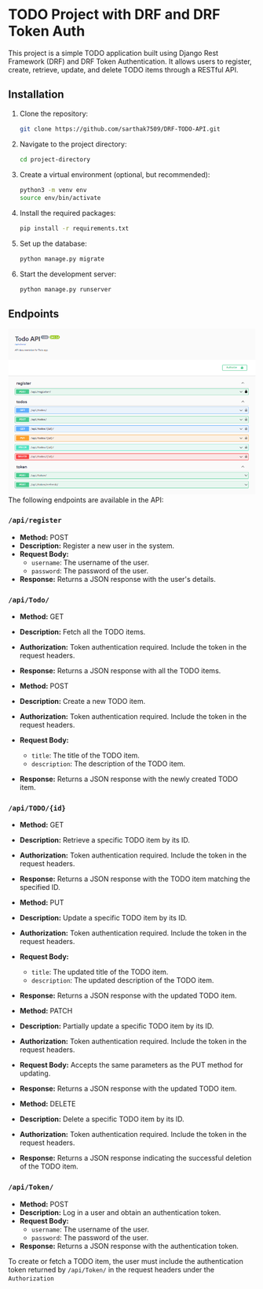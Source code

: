 # TODO Project with DRF and DRF Token Auth

This project is a simple TODO application built using Django Rest Framework (DRF) and DRF Token Authentication. It allows users to register, create, retrieve, update, and delete TODO items through a RESTful API.

## Installation

1. Clone the repository:
   ```bash
   git clone https://github.com/sarthak7509/DRF-TODO-API.git
   ```
2. Navigate to the project directory:
   ```bash
   cd project-directory
   ```
3. Create a virtual environment (optional, but recommended):
   ```bash
   python3 -m venv env
   source env/bin/activate
   ```
4. Install the required packages:
   ```bash
   pip install -r requirements.txt
   ```
5. Set up the database:
   ```bash
   python manage.py migrate
   ```
6. Start the development server:
   ```bash
   python manage.py runserver
   ```

## Endpoints

![Alt Text](/samples//enpoints.png)
The following endpoints are available in the API:

### `/api/register`

- **Method:** POST
- **Description:** Register a new user in the system.
- **Request Body:**
  - `username`: The username of the user.
  - `password`: The password of the user.
- **Response:** Returns a JSON response with the user's details.

### `/api/Todo/`

- **Method:** GET
- **Description:** Fetch all the TODO items.
- **Authorization:** Token authentication required. Include the token in the request headers.
- **Response:** Returns a JSON response with all the TODO items.

- **Method:** POST
- **Description:** Create a new TODO item.
- **Authorization:** Token authentication required. Include the token in the request headers.
- **Request Body:**
  - `title`: The title of the TODO item.
  - `description`: The description of the TODO item.
- **Response:** Returns a JSON response with the newly created TODO item.

### `/api/TODO/{id}`

- **Method:** GET
- **Description:** Retrieve a specific TODO item by its ID.
- **Authorization:** Token authentication required. Include the token in the request headers.
- **Response:** Returns a JSON response with the TODO item matching the specified ID.

- **Method:** PUT
- **Description:** Update a specific TODO item by its ID.
- **Authorization:** Token authentication required. Include the token in the request headers.
- **Request Body:**
  - `title`: The updated title of the TODO item.
  - `description`: The updated description of the TODO item.
- **Response:** Returns a JSON response with the updated TODO item.

- **Method:** PATCH
- **Description:** Partially update a specific TODO item by its ID.
- **Authorization:** Token authentication required. Include the token in the request headers.
- **Request Body:** Accepts the same parameters as the PUT method for updating.
- **Response:** Returns a JSON response with the updated TODO item.

- **Method:** DELETE
- **Description:** Delete a specific TODO item by its ID.
- **Authorization:** Token authentication required. Include the token in the request headers.
- **Response:** Returns a JSON response indicating the successful deletion of the TODO item.

### `/api/Token/`

- **Method:** POST
- **Description:** Log in a user and obtain an authentication token.
- **Request Body:**
  - `username`: The username of the user.
  - `password`: The password of the user.
- **Response:** Returns a JSON response with the authentication token.

To create or fetch a TODO item, the user must include the authentication token returned by `/api/Token/` in the request headers under the `Authorization`
